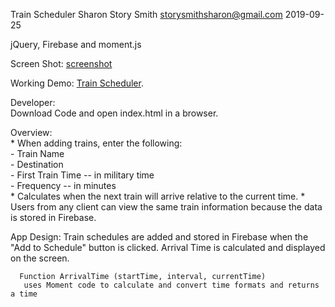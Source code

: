 Train Scheduler
Sharon Story Smith   storysmithsharon@gmail.com
2019-09-25

jQuery, Firebase and moment.js   

Screen Shot:
     [screenshot ](ScreenShot.png)

Working Demo:
     [Train Scheduler](https://sstorysmith.github.io/Train-Scheduler/).

Developer:   
     Download Code and open index.html in a browser.

Overview:   
        * When adding trains, enter the following:       
               - Train Name       
               - Destination        
               - First Train Time -- in military time       
               - Frequency -- in minutes     
        * Calculates when the next train will arrive relative to the current time.
        * Users from any client can view the same train information because the data is stored
             in Firebase.   

App Design:
      Train schedules are added and stored in Firebase when the "Add to Schedule" button is clicked. Arrival Time is calculated and displayed on the screen. 

      Function ArrivalTime (startTime, interval, currentTime)
       uses Moment code to calculate and convert time formats and returns a time






